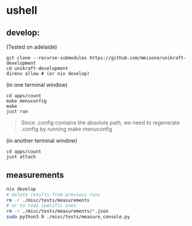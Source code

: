 # ushell

## develop:

(Tested on adelaide)

```shell
git clone --recurse-submodules https://github.com/mmisono/unikraft-development
cd unikraft-development
direnv allow # (or nix develop)
```

(in one terminal window)
```shell
cd apps/count
make menuconfig
make
just run
```

> Since .config contains the absolute path, we need to regenerate .config by running make menuconfig 

(in another terminal window)
```shell
cd apps/count
just attach
```

## measurements

```bash
nix develop 
# delete results from previous runs
rm -r ./misc/tests/measurements 
# or to redo specific ones
rm -r ./misc/tests/measurements/*.json
sudo python3.9 ./misc/tests/measure_console.py
```
